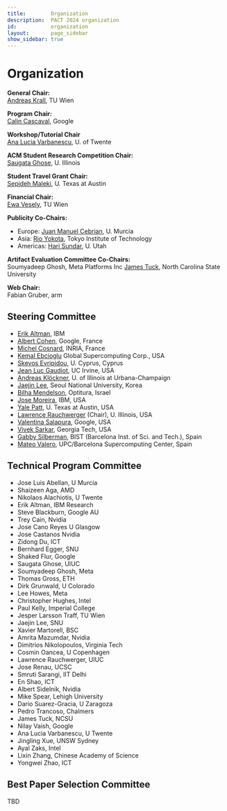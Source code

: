 ```yaml
---
title:        Organization
description:  PACT 2024 organization
id:           organization
layout:       page_sidebar
show_sidebar: true
---
```


# Organization

**General Chair:**<br>
[Andreas Krall](https://informatics.tuwien.ac.at/people/andreas-krall), TU Wien

**Program Chair:**<br>
[Calin Cascaval](https://conf.researchr.org/profile/conf/calincascaval), Google

**Workshop/Tutorial Chair**<br>
[Ana Lucia Varbanescu](https://people.utwente.nl/a.l.varbanescu), U. of Twente

**ACM Student Research Competition Chair:**<br>
[Saugata Ghose](https://ghose.cs.illinois.edu/), U. Illinois

**Student Travel Grant Chair:**<br>
[Sepideh Maleki](https://www.cs.utexas.edu/~smaleki/), U. Texas at Austin

**Financial Chair:**<br>
[Ewa Vesely](https://informatics.tuwien.ac.at/people/ewa-vesely), TU Wien

<!-- **Local Arrangements Chair:**<br>
[Yuri Alexeev](https://www.anl.gov/profile/yuri-alexeev), Argonne National Lab

**Workshop/Tutorial Chair:**<br>
[Manoj Kumar](https://www.linkedin.com/in/manoj-kumar-3a06902/), IBM

-->

**Publicity Co-Chairs:**

- Europe: [Juan Manuel Cebrian](https://es.linkedin.com/in/juan-m-cebrian-46245063), U. Murcia
- Asia: [Rio Yokota](https://www.rio.gsic.titech.ac.jp/en/member/yokota.html), Tokyo Institute of Technology
- Americas: [Hari Sundar](https://www.cs.utah.edu/~hari/), U. Utah

**Artifact Evaluation Committee Co-Chairs:**<br>
Soumyadeep Ghosh, Meta Platforms Inc
[James Tuck](https://ece.ncsu.edu/people/jtuck), North Carolina State University

**Web Chair:**<br>
Fabian Gruber, arm


## Steering Committee

- [Erik      Altman](https://researcher.watson.ibm.com/researcher/view.php?person=us-ealtman), IBM
- [Albert    Cohen](https://research.google/people/106208/), Google, France
- [Michel    Cosnard](http://www-sop.inria.fr/members/Michel.Cosnard/), INRIA, France
- [Kemal     Ebcioglu](http://global-supercomputing.com/people/kemal.ebcioglu/) Global Supercomputing Corp., USA
- [Skevos    Evripidou](https://cy.linkedin.com/in/skevos-evripidou-55a7b2), U. Cyprus, Cyprus
- [Jean Luc  Gaudiot](http://pascal.eng.uci.edu/people/gaudiot.html), UC Irvine, USA
- [Andreas   Klöckner](https://andreask.cs.illinois.edu/aboutme), U. of Illinois at Urbana-Champaign
- [Jaejin    Lee](https://sites.google.com/view/jaejinlee), Seoul National University, Korea
- [Bilha     Mendelson](https://www.linkedin.com/in/bilha-mendelson-36208a1/?originalSubdomain=il), Optitura, Israel
- [Jose      Moreira](https://researcher.watson.ibm.com/researcher/view.php?person=us-jmoreira), IBM, USA
- [Yale      Patt](http://users.ece.utexas.edu/~patt/), U. Texas at Austin, USA
- [Lawrence  Rauchwerger](https://cs.illinois.edu/about/people/all-faculty/rwerger) (Chair), U. Illinois, USA
- [Valentina Salapura](https://www.linkedin.com/in/valentina-salapura-81924a44), Google, USA
- [Vivek     Sarkar](https://vsarkar.cc.gatech.edu/), Georgia Tech, USA
- [Gabby     Silberman](https://es.linkedin.com/in/gabbysilberman), BIST (Barcelona Inst. of Sci. and Tech.), Spain
- [Mateo     Valero](https://www.bsc.es/mateo-valero), UPC/Barcelona Supercomputing Center, Spain

## Technical Program Committee

- Jose Luis     Abellan,         U Murcia
- Shaizeen      Aga,             AMD
- Nikolaos      Alachiotis,      U Twente
- Erik          Altman,          IBM Research
- Steve         Blackburn,       Google AU
- Trey          Cain,            Nvidia
- Jose          Cano Reyes       U Glasgow
- Jose          Castanos         Nvidia
- Zidong        Du,              ICT
- Bernhard      Egger,           SNU
- Shaked        Flur,            Google
- Saugata       Ghose,           UIUC
- Soumyadeep    Ghosh,           Meta
- Thomas        Gross,           ETH
- Dirk          Grunwald,        U Colorado
- Lee           Howes,           Meta
- Christopher   Hughes,          Intel
- Paul          Kelly,           Imperial College
- Jesper        Larsson Traff,   TU Wien
- Jaejin        Lee,             SNU
- Xavier        Martorell,       BSC
- Amrita        Mazumdar,        Nvidia
- Dimitrios     Nikolopoulos,    Virginia Tech
- Cosmin        Oancea,          U Copenhagen
- Lawrence      Rauchwerger,     UIUC
- Jose          Renau,           UCSC
- Smruti        Sarangi,         IIT Delhi
- En            Shao,            ICT
- Albert        Sidelnik,        Nvidia
- Mike          Spear,           Lehigh University
- Dario         Suarez-Gracia,   U Zaragoza
- Pedro         Trancoso,        Chalmers
- James         Tuck,            NCSU
- Nilay         Vaish,           Google
- Ana Lucia     Varbanescu,      U Twente
- Jingling      Xue,             UNSW Sydney
- Ayal          Zaks,            Intel
- Lixin         Zhang,           Chinese Academy of Science
- Yongwei       Zhao,            ICT

## Best Paper Selection Committee

TBD

<!--
## Artifact Evaluation Committee

(TBA)

-->
